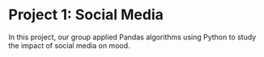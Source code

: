 # Project 1: Social Media

In this project, our group applied Pandas algorithms using Python to study the impact of social media on mood.
